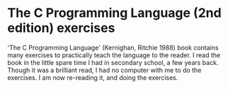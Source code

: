 # The C Programming Language (2nd edition) exercises

'The C Programming Language' (Kernighan, Ritchie 1988) book contains many
exercises to practically teach the language to the reader. I read the book in
the little spare time I had in secondary school, a few years back. Though it
was a brilliant read, I had no computer with me to do the exercises. I am now
re-reading it, and doing the exercises.
